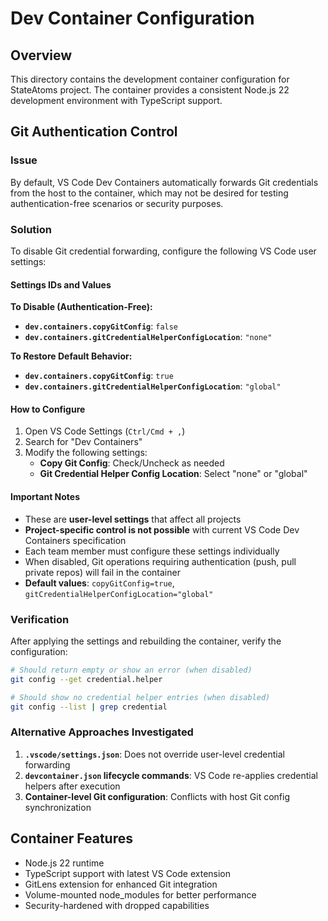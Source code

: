 # Dev Container Configuration

## Overview

This directory contains the development container configuration for StateAtoms project. The container provides a consistent Node.js 22 development environment with TypeScript support.

## Git Authentication Control

### Issue

By default, VS Code Dev Containers automatically forwards Git credentials from the host to the container, which may not be desired for testing authentication-free scenarios or security purposes.

### Solution

To disable Git credential forwarding, configure the following VS Code user settings:

#### Settings IDs and Values

**To Disable (Authentication-Free):**
- **`dev.containers.copyGitConfig`**: `false`
- **`dev.containers.gitCredentialHelperConfigLocation`**: `"none"`

**To Restore Default Behavior:**
- **`dev.containers.copyGitConfig`**: `true`
- **`dev.containers.gitCredentialHelperConfigLocation`**: `"global"`

#### How to Configure

1. Open VS Code Settings (`Ctrl/Cmd + ,`)
2. Search for "Dev Containers"
3. Modify the following settings:
   - **Copy Git Config**: Check/Uncheck as needed
   - **Git Credential Helper Config Location**: Select "none" or "global"

#### Important Notes

- These are **user-level settings** that affect all projects
- **Project-specific control is not possible** with current VS Code Dev Containers specification
- Each team member must configure these settings individually
- When disabled, Git operations requiring authentication (push, pull private repos) will fail in the container
- **Default values**: `copyGitConfig=true`, `gitCredentialHelperConfigLocation="global"`

### Verification

After applying the settings and rebuilding the container, verify the configuration:

```bash
# Should return empty or show an error (when disabled)
git config --get credential.helper

# Should show no credential helper entries (when disabled)
git config --list | grep credential
```

### Alternative Approaches Investigated

1. **`.vscode/settings.json`**: Does not override user-level credential forwarding
2. **`devcontainer.json` lifecycle commands**: VS Code re-applies credential helpers after execution
3. **Container-level Git configuration**: Conflicts with host Git config synchronization

## Container Features

- Node.js 22 runtime
- TypeScript support with latest VS Code extension
- GitLens extension for enhanced Git integration
- Volume-mounted node_modules for better performance
- Security-hardened with dropped capabilities